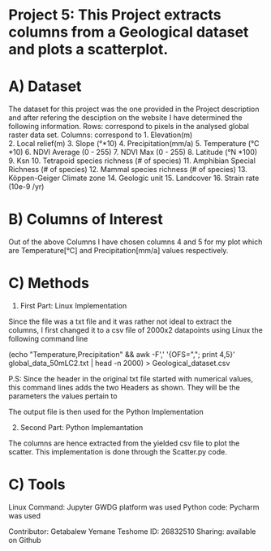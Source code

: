 # Project 5:  This Project extracts columns from a Geological dataset and plots a scatterplot.

# A) Dataset
The dataset for this project was the one provided in the Project description and after refering the desciption on the website I have determined the following information.
Rows: correspond to pixels in the analysed global raster data set.
Columns: correspond to
    1.	Elevation(m)                  
    2.	Local relief(m)
    3.	Slope (°*10)
    4.	Precipitation(mm/a)
    5.	Temperature (°C *10)
    6.	NDVI Average (0 - 255)
    7.	NDVI Max (0 - 255)
    8.	Latitude (°N *100)
    9.	Ksn
    10.	Tetrapoid species richness (# of species)
    11.	Amphibian Special Richness (# of species)
    12.	Mammal species richness (# of species)
    13.	Köppen-Geiger Climate zone
    14.	Geologic unit
    15.	Landcover
    16.	Strain rate (10e-9 /yr)


# B) Columns of Interest
Out of the above Columns I have chosen columns 4 and 5 for my plot which are Temperature[°C] and Precipitation[mm/a] values respectively.

# C) Methods

1) First Part: Linux Implementation

Since the file was a txt file and it was rather not ideal to extract the columns, I first changed it to a csv file of 2000x2 datapoints using 
Linux the following command line

(echo "Temperature,Precipitation" && awk -F',' '{OFS=","; print $4,$5}' global_data_50mLC2.txt | head -n 2000) > Geological_dataset.csv

P.S: Since the header in the original txt file started with numerical values, this command lines adds the two Headers as shown. They will be the parameters the
values pertain to

The output file is then used for the Python Implementation

2) Second Part: Python Implemantation

The columns are hence extracted from the yielded csv file to plot the scatter. This implementation is done through the Scatter.py code.

# C) Tools

Linux Command: Jupyter GWDG platform was used
Python code: Pycharm was used

Contributor: Getabalew Yemane Teshome
ID: 26832510
Sharing: available on Github

